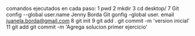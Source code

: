 comandos ejecutados en cada paso:
1 pwd
2 mkdir
3 cd desktop/
7 Git config --global user.name Jenny Borda
   Git gonfig –global user. email juanela.borda@gmail.com
8 git init
9 git add .
   git commit -m 'version inicial'
11 git add
     git commit -m 'Agrega solucion primer ejercicio'
